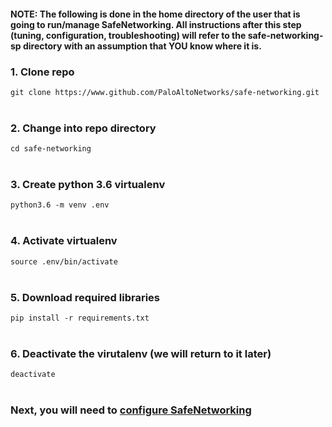 #### NOTE: The following is done in the home directory of the user that is going to run/manage SafeNetworking.  All instructions after this step (tuning, configuration, troubleshooting) will refer to the safe-networking-sp directory with an assumption that YOU know where it is.  
### 1. Clone repo
```git clone https://www.github.com/PaloAltoNetworks/safe-networking.git```
<br/><br/>
### 2. Change into repo directory
```cd safe-networking```
<br/><br/>
### 3. Create python 3.6 virtualenv
```python3.6 -m venv .env```
<br/><br/>
### 4. Activate virtualenv
```source .env/bin/activate```
<br/><br/>
### 5. Download required libraries
```pip install -r requirements.txt```
<br/><br/>
### 6. Deactivate the virutalenv (we will return to it later)
```deactivate```
<br/><br/>

### Next, you will need to [configure SafeNetworking](https://github.com/PaloAltoNetworks/safe-networking/wiki/Configuring-SafeNetworking)